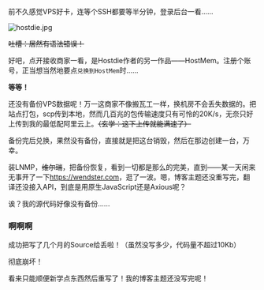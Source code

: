前不久感觉VPS好卡，连等个SSH都要等半分钟，登录后台一看......

![hostdie.jpg](https://blog.wendster.com/usr/uploads/2020/02/3968160745.jpg)

~~吐槽：居然有语法错误！~~

好吧，点开接收商家一看，是Hostdie作者的另一作品——HostMem。注册个账号，正当想当然地要点`兑换到HostMem`时......

**等等！**

还没有备份VPS数据呢！万一这商家不像搬瓦工一样，换机房不会丢失数据的。把站点打包，scp传到本地，然而几百兆的包传输速度只有可怜的20K/s，无奈只好上传到我的最低配阿里云上。~~（玄学：这下上传就能满速了）~~

备份完后兑换，果然没有备份，直接就是把这台销毁，然后在那边创建一台，万幸。

装LNMP，~~维尔瑞~~，把备份恢复，看到一切都是那么的完美，直到——某一天闲来无事开了一下<https://wendster.com>，逛了一波。嗯，博客主题还没重写完，翻译还没接入API，到底是用原生JavaScript还是Axious呢？

诶？我的源代码好像没有备份......

### 啊啊啊

成功把写了几个月的Source给丢啦！（虽然没写多少，代码量不超过10Kb）

彻底崩坏！

看来只能顺便新学点东西然后重写了！我的博客主题还没写完呢！ 
